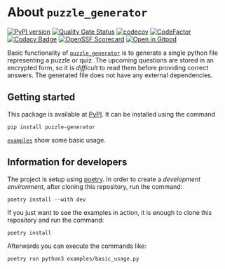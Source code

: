 # About `puzzle_generator`

[![PyPI version](https://badge.fury.io/py/puzzle-generator.svg)](https://pypi.org/project/puzzle-generator/)
[![Quality Gate Status](https://sonarcloud.io/api/project_badges/measure?project=vil02_puzzle_generator&metric=alert_status)](https://sonarcloud.io/summary/new_code?id=vil02_puzzle_generator)
[![codecov](https://codecov.io/gh/vil02/puzzle_generator/graph/badge.svg?token=C4HUFJ9QJH)](https://codecov.io/gh/vil02/puzzle_generator)
[![CodeFactor](https://www.codefactor.io/repository/github/vil02/puzzle_generator/badge)](https://www.codefactor.io/repository/github/vil02/puzzle_generator)
[![Codacy Badge](https://app.codacy.com/project/badge/Grade/0f53341a63914f1f9656782bff0e5089)](https://app.codacy.com/gh/vil02/puzzle_generator/dashboard?utm_source=gh&utm_medium=referral&utm_content=&utm_campaign=Badge_grade)
[![OpenSSF Scorecard](https://api.securityscorecards.dev/projects/github.com/vil02/puzzle_generator/badge)](https://securityscorecards.dev/viewer/?uri=github.com/vil02/puzzle_generator)
[![Open in Gitpod](https://img.shields.io/badge/Gitpod-Ready--to--Code-blue?logo=gitpod)](https://gitpod.io/#https://github.com/vil02/puzzle_generator)

Basic functionality of [`puzzle_generator`](./puzzle_generator) is to generate
a single python file representing a puzzle or quiz.
The upcoming questions are stored in an encrypted form,
so it is _difficult_ to read them before providing correct answers.
The generated file does not have any external dependencies.

## Getting started

This package is available at [PyPI](https://pypi.org/project/puzzle-generator/).
It can be installed using the command

```shell
pip install puzzle-generator
```

[`examples`](./examples) show some basic usage.

## Information for developers

The project is setup using [poetry](https://python-poetry.org/).
In order to create a _development environment_,
after cloning this repository, run the command:

```shell
poetry install --with dev
```

If you just want to see the examples in action,
it is enough to clone this repository and run the command:

```shell
poetry install
```

Afterwards you can execute the commands like:

```shell
poetry run python3 examples/basic_usage.py
```
